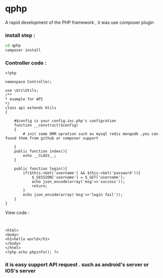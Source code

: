 # qphp
A rapid development of the PHP framework , it was use composer plugin 

### install step :
```sh
cd qphp
composer install
```

### Controller code :

```
<?php

namespace Controller;

use \Uri\Utils;
/**
* example for API 
*/
class api extends Utils
{
    
    #$config is your config.inc.php's configration
    function __construct($config)
    {
        # init some ORM opration such as mysql redis mongodb ,you can found them from github or composer support

    }
    public function index(){
        echo __CLASS__;
    }

    public function login(){
        if($this->Get('username') && $this->Get('password')){
            $_SESSION['username'] = $_GET['username'];
            echo json_encode(array('msg'=>'success'));
            return;
        }
        echo json_encode(array('msg'=>'login fail'));
    }
}
```

View code :

``` #HTML + PHP code 


<html>
<body>
<h1>hello world</h1>
</body>
</html>
<?php echo phpinfo(); ?>
```

### it is easy support API request . such as android's server or IOS's server 
##